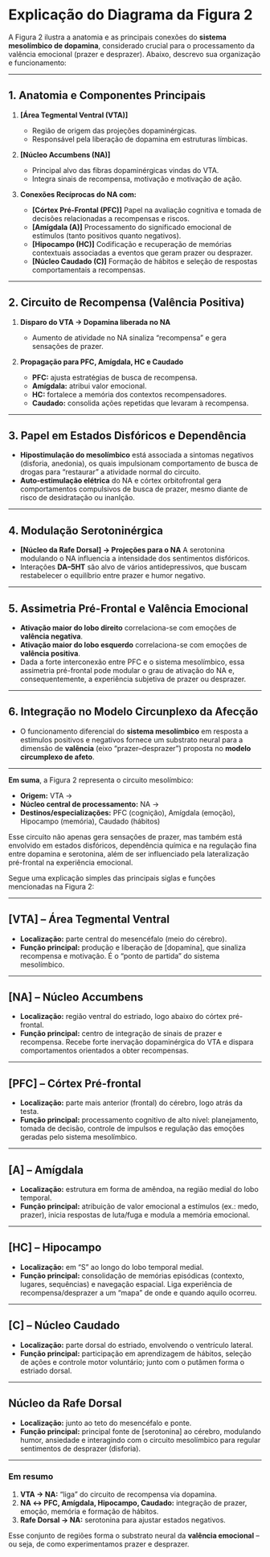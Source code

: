 # Explicação do Diagrama da Figura 2

A Figura 2 ilustra a anatomia e as principais conexões do **sistema mesolímbico de dopamina**, considerado crucial para o processamento da valência emocional (prazer e desprazer). Abaixo, descrevo sua organização e funcionamento:

---

## 1. Anatomia e Componentes Principais

1. **\[Área Tegmental Ventral (VTA)]**

   * Região de origem das projeções dopaminérgicas.
   * Responsável pela liberação de dopamina em estruturas límbicas.

2. **\[Núcleo Accumbens (NA)]**

   * Principal alvo das fibras dopaminérgicas vindas do VTA.
   * Integra sinais de recompensa, motivação e motivação de ação.

3. **Conexões Recíprocas do NA com:**

   * **\[Córtex Pré-Frontal (PFC)]**
     Papel na avaliação cognitiva e tomada de decisões relacionadas a recompensas e riscos.
   * **\[Amígdala (A)]**
     Processamento do significado emocional de estímulos (tanto positivos quanto negativos).
   * **\[Hipocampo (HC)]**
     Codificação e recuperação de memórias contextuais associadas a eventos que geram prazer ou desprazer.
   * **\[Núcleo Caudado (C)]**
     Formação de hábitos e seleção de respostas comportamentais a recompensas.

---

## 2. Circuito de Recompensa (Valência Positiva)

1. **Disparo do VTA → Dopamina liberada no NA**

   * Aumento de atividade no NA sinaliza “recompensa” e gera sensações de prazer.

2. **Propagação para PFC, Amígdala, HC e Caudado**

   * **PFC:** ajusta estratégias de busca de recompensa.
   * **Amígdala:** atribui valor emocional.
   * **HC:** fortalece a memória dos contextos recompensadores.
   * **Caudado:** consolida ações repetidas que levaram à recompensa.

---

## 3. Papel em Estados Disfóricos e Dependência

* **Hipostimulação do mesolímbico** está associada a sintomas negativos (disforia, anedonia), os quais impulsionam comportamento de busca de drogas para “restaurar” a atividade normal do circuito.
* **Auto-estimulação elétrica** do NA e córtex orbitofrontal gera comportamentos compulsivos de busca de prazer, mesmo diante de risco de desidratação ou inanIção.

---

## 4. Modulação Serotoninérgica

* **\[Núcleo da Rafe Dorsal] → Projeções para o NA**
  A serotonina modulando o NA influencia a intensidade dos sentimentos disfóricos.
* Interações **DA–5HT** são alvo de vários antidepressivos, que buscam restabelecer o equilíbrio entre prazer e humor negativo.

---

## 5. Assimetria Pré-Frontal e Valência Emocional

* **Ativação maior do lobo direito** correlaciona-se com emoções de **valência negativa**.
* **Ativação maior do lobo esquerdo** correlaciona-se com emoções de **valência positiva**.
* Dada a forte interconexão entre PFC e o sistema mesolímbico, essa assimetria pré-frontal pode modular o grau de ativação do NA e, consequentemente, a experiência subjetiva de prazer ou desprazer.

---

## 6. Integração no Modelo Circunplexo da Afecção

* O funcionamento diferencial do **sistema mesolímbico** em resposta a estímulos positivos e negativos fornece um substrato neural para a dimensão de **valência** (eixo “prazer–desprazer”) proposta no **modelo circumplexo de afeto**.

---

**Em suma**, a Figura 2 representa o circuito mesolímbico:

* **Origem:** VTA →
* **Núcleo central de processamento:** NA →
* **Destinos/especializações:** PFC (cognição), Amígdala (emoção), Hipocampo (memória), Caudado (hábitos)

Esse circuito não apenas gera sensações de prazer, mas também está envolvido em estados disfóricos, dependência química e na regulação fina entre dopamina e serotonina, além de ser influenciado pela lateralização pré-frontal na experiência emocional.


Segue uma explicação simples das principais siglas e funções mencionadas na Figura 2:

---

## \[VTA] – Área Tegmental Ventral

* **Localização:** parte central do mesencéfalo (meio do cérebro).
* **Função principal:** produção e liberação de \[dopamina], que sinaliza recompensa e motivação. É o “ponto de partida” do sistema mesolímbico.

---

## \[NA] – Núcleo Accumbens

* **Localização:** região ventral do estriado, logo abaixo do córtex pré-frontal.
* **Função principal:** centro de integração de sinais de prazer e recompensa. Recebe forte inervação dopaminérgica do VTA e dispara comportamentos orientados a obter recompensas.

---

## \[PFC] – Córtex Pré-frontal

* **Localização:** parte mais anterior (frontal) do cérebro, logo atrás da testa.
* **Função principal:** processamento cognitivo de alto nível: planejamento, tomada de decisão, controle de impulsos e regulação das emoções geradas pelo sistema mesolímbico.

---

## \[A] – Amígdala

* **Localização:** estrutura em forma de amêndoa, na região medial do lobo temporal.
* **Função principal:** atribuição de valor emocional a estímulos (ex.: medo, prazer), inicia respostas de luta/fuga e modula a memória emocional.

---

## \[HC] – Hipocampo

* **Localização:** em “S” ao longo do lobo temporal medial.
* **Função principal:** consolidação de memórias episódicas (contexto, lugares, sequências) e navegação espacial. Liga experiência de recompensa/desprazer a um “mapa” de onde e quando aquilo ocorreu.

---

## \[C] – Núcleo Caudado

* **Localização:** parte dorsal do estriado, envolvendo o ventrículo lateral.
* **Função principal:** participação em aprendizagem de hábitos, seleção de ações e controle motor voluntário; junto com o putâmen forma o estriado dorsal.

---

## Núcleo da Rafe Dorsal

* **Localização:** junto ao teto do mesencéfalo e ponte.
* **Função principal:** principal fonte de \[serotonina] ao cérebro, modulando humor, ansiedade e interagindo com o circuito mesolímbico para regular sentimentos de desprazer (disforia).

---

### Em resumo

1. **VTA → NA:** “liga” do circuito de recompensa via dopamina.
2. **NA ↔ PFC, Amígdala, Hipocampo, Caudado:** integração de prazer, emoção, memória e formação de hábitos.
3. **Rafe Dorsal → NA:** serotonina para ajustar estados negativos.

Esse conjunto de regiões forma o substrato neural da **valência emocional** – ou seja, de como experimentamos prazer e desprazer.
